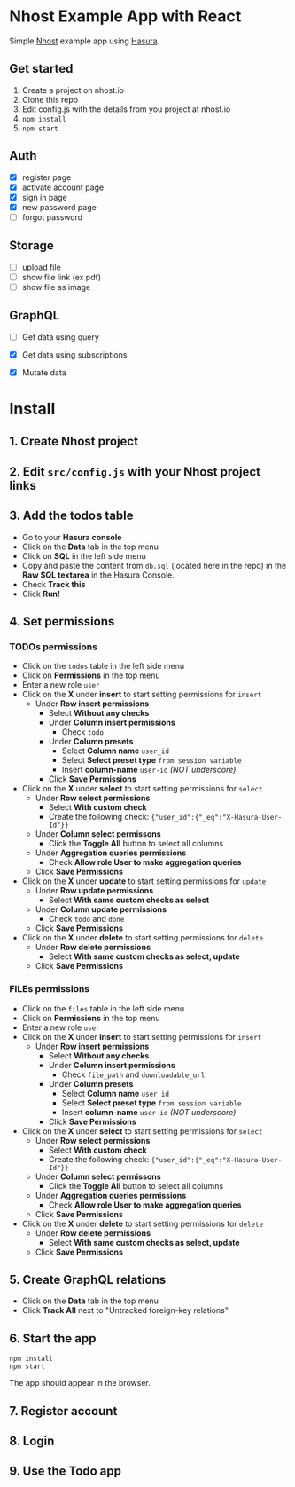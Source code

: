 # Nhost Example App with React

Simple [Nhost](https://nhost.io) example app using [Hasura](https://hasura.io).

## Get started

1. Create a project on nhost.io
2. Clone this repo
3. Edit config.js with the details from you project at nhost.io
4. `npm install`
5. `npm start`

## Auth

- [x] register page
- [x] activate account page
- [x] sign in page
- [x] new password page
- [ ] forgot password

## Storage

- [ ] upload file
- [ ] show file link (ex pdf)
- [ ] show file as image

## GraphQL

- [ ] Get data using query
- [x] Get data using subscriptions
- [x] Mutate data


# Install

## 1. Create Nhost project

## 2. Edit `src/config.js` with your Nhost project links

## 3. Add the todos table

  - Go to your **Hasura console**
  - Click on the **Data** tab in the top menu
  - Click on **SQL** in the left side menu
  - Copy and paste the content from `db.sql` (located here in the repo) in the **Raw SQL textarea** in the Hasura Console.
  - Check **Track this**
  - Click **Run!**

## 4. Set permissions

### TODOs permissions

  - Click on the `todos` table in the left side menu
  - Click on **Permissions** in the top menu
  - Enter a new role `user`
  - Click on the **X** under **insert** to start setting permissions for `insert`
    - Under **Row insert permissions**
        - Select **Without any checks**
      - Under **Column insert permissions**
        - Check `todo`
      - Under **Column presets**
        - Select **Column name** `user_id`
        - Select **Select preset type** `from session variable`
        - Insert **column-name** `user-id` *(NOT underscore)*
      - Click **Save Permissions**
  - Click on the **X** under **select** to start setting permissions for `select`
    - Under **Row select permissions**
      - Select **With custom check**
      - Create the following check: `{"user_id":{"_eq":"X-Hasura-User-Id"}}`
    - Under **Column select permissons**
      - Click the **Toggle All** button to select all columns
    - Under **Aggregation queries permissions**
      - Check **Allow role User to make aggregation queries**
    - Click **Save Permissions**
  - Click on the **X** under **update** to start setting permissions for `update`
    - Under **Row update permissions**
      - Select **With same custom checks as select**
    - Under **Column update permissions**
      - Check `todo` and `done`
    - Click **Save Permissions**
  - Click on the **X** under **delete** to start setting permissions for `delete`
    - Under **Row delete permissions**
      - Select **With same custom checks as select, update**
    - Click **Save Permissions**

### FILEs permissions
  - Click on the `files` table in the left side menu
  - Click on **Permissions** in the top menu
  - Enter a new role `user`
  - Click on the **X** under **insert** to start setting permissions for `insert`
    - Under **Row insert permissions**
        - Select **Without any checks**
      - Under **Column insert permissions**
        - Check `file_path` and `downloadable_url`
      - Under **Column presets**
        - Select **Column name** `user_id`
        - Select **Select preset type** `from session variable`
        - Insert **column-name** `user-id` *(NOT underscore)*
      - Click **Save Permissions**
  - Click on the **X** under **select** to start setting permissions for `select`
    - Under **Row select permissions**
      - Select **With custom check**
      - Create the following check: `{"user_id":{"_eq":"X-Hasura-User-Id"}}`
    - Under **Column select permissons**
      - Click the **Toggle All** button to select all columns
    - Under **Aggregation queries permissions**
      - Check **Allow role User to make aggregation queries**
    - Click **Save Permissions**
  - Click on the **X** under **delete** to start setting permissions for `delete`
    - Under **Row delete permissions**
      - Select **With same custom checks as select, update**
    - Click **Save Permissions**

## 5. Create GraphQL relations

  - Click on the **Data** tab in the top menu
  - Click **Track All** next to "Untracked foreign-key relations"

## 6. Start the app

```
npm install
npm start
```

The app should appear in the browser.


## 7. Register account


## 8. Login


## 9. Use the Todo app
